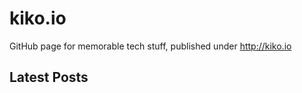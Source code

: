 # kiko.io

GitHub page for memorable tech stuff, published under http://kiko.io

## Latest Posts
<!-- BLOG-POST-LIST:START -->
<!-- BLOG-POST-LIST:END -->
